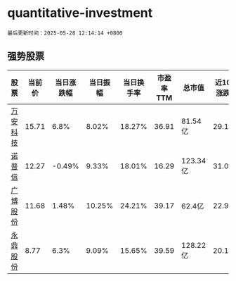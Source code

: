 # quantitative-investment

`最后更新时间：2025-05-28 12:14:14 +0800`

## 强势股票

|股票|当前价|当日涨跌幅|当日振幅|当日换手率|市盈率TTM|总市值|近10日涨跌幅|
|----|----|----|----|----|----|----|----|
|[万安科技](https://xueqiu.com/S/SZ002590)|15.71|6.8%|8.02%|18.27%|36.91|81.54亿|29.19%|
|[诺普信](https://xueqiu.com/S/SZ002215)|12.27|-0.49%|9.33%|18.01%|16.29|123.34亿|31.09%|
|[广博股份](https://xueqiu.com/S/SZ002103)|11.68|1.48%|10.25%|24.21%|39.17|62.4亿|22.95%|
|[永鼎股份](https://xueqiu.com/S/SH600105)|8.77|6.3%|9.09%|15.65%|39.59|128.22亿|20.14%|
